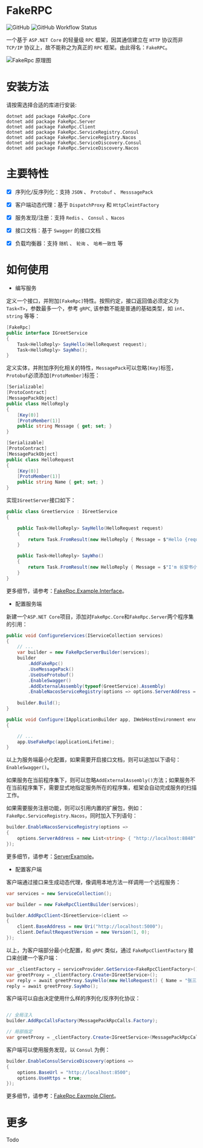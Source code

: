 # FakeRPC

![GitHub](https://img.shields.io/github/license/qinyuanpei/FakeRpc) ![GitHub Workflow Status](https://img.shields.io/github/workflow/status/qinyuanpei/FakeRpc/Release) 


一个基于 `ASP.NET Core` 的轻量级 `RPC` 框架，因其通信建立在 `HTTP` 协议而非 `TCP/IP` 协议上，故不能称之为真正的 `RPC` 框架。由此得名：`FakeRPC`。

![ FakeRpc 原理图](https://raw.fastgit.org/qinyuanpei/FakeRpc/master/src/Screenshots/FakeRpc.png)

# 安装方法

请按需选择合适的库进行安装:

```
dotnet add package FakeRpc.Core
dotnet add package FakeRpc.Server
dotnet add package FakeRpc.Client
dotnet add package FakeRpc.ServiceRegistry.Consul
dotnet add package FakeRpc.ServiceRegistry.Nacos
dotnet add package FakeRpc.ServiceDiscovery.Consul
dotnet add package FakeRpc.ServiceDiscovery.Nacos
```

# 主要特性

* [x] 序列化/反序列化：支持 `JSON` 、 `Protobuf` 、 `MesssagePack` 
* [x] 客户端动态代理：基于 `DispatchProxy` 和 `HttpCleintFactory`
* [x] 服务发现/注册：支持 `Redis` 、 `Consul` 、`Nacos`
* [x] 接口文档：基于 `Swagger` 的接口文档
* [x] 负载均衡器：支持 `随机` 、 `轮询` 、 `哈希一致性` 等


# 如何使用

* 编写服务

定义一个接口，并附加`[FakeRpc]`特性。按照约定，接口返回值必须定义为`Task<T>`，参数最多一个，参考 `gRPC`, 该参数不能是普通的基础类型，如 `int`、`string` 等等：

```csharp
[FakeRpc]
public interface IGreetService
{
    Task<HelloReply> SayHello(HelloRequest request);
    Task<HelloReply> SayWho();
}
```

定义实体，并附加序列化相关的特性，`MessagePack`可以忽略`[Key]`标签，`Protobuf`必须添加`[ProtoMember]`标签：

```csharp
[Serializable]
[ProtoContract]
[MessagePackObject]
public class HelloReply
{
    [Key(0)]
    [ProtoMember(1)]
    public string Message { get; set; }
}

[Serializable]
[ProtoContract]
[MessagePackObject]
public class HelloRequest
{
    [Key(0)]
    [ProtoMember(1)]
    public string Name { get; set; }
}
```

实现`IGreetServer`接口如下：

```csharp
public class GreetService : IGreetService
{

    public Task<HelloReply> SayHello(HelloRequest request)
    {
        return Task.FromResult(new HelloReply { Message = $"Hello {request.Name}" });
    }

    public Task<HelloReply> SayWho()
    {
        return Task.FromResult(new HelloReply { Message = $"I'm 长安书小妆" });
    }
}
```

更多细节，请参考：[FakeRpc.Example.Interface](https://hub.fastgit.org/qinyuanpei/FakeRpc/tree/master/example/FakeRpc.Example.Interface/)。

* 配置服务端

新建一个`ASP.NET Core`项目，添加对`FakeRpc.Core`和`FakeRpc.Server`两个程序集的引用：

```csharp
public void ConfigureServices(IServiceCollection services)
{
    // ...
    var builder = new FakeRpcServerBuilder(services);
    builder
        .AddFakeRpc()
        .UseMessagePack()
        .UseUseProtobuf()
        .EnableSwagger()
        .AddExternalAssembly(typeof(GreetService).Assembly)
        .EnableNacosServiceRegistry(options => options.ServerAddress = new List<string> { "http://localhost:8848" });
             
    builder.Build();
}

public void Configure(IApplicationBuilder app, IWebHostEnvironment env, IHostApplicationLifetime applicationLifetime)
{

    // ...
    app.UseFakeRpc(applicationLifetime);
}
```

以上为服务端最小化配置，如果需要开启接口文档，则可以追加以下语句：`EnableSwagger()`。

如果服务在当前程序集下，则可以忽略`AddExternalAssembly()`方法；如果服务不在当前程序集下，需要显式地指定服务所在的程序集，框架会自动完成服务的扫描工作。

如果需要服务注册功能，则可以引用内置的扩展包，例如：`FakeRpc.ServiceRegistry.Nacos`，同时加入下列语句：

```csharp
builder.EnableNacosServiceRegistry(options => 
{
    options.ServerAddress = new List<string> { "http://localhost:8848" };
});
```

更多细节，请参考：[ServerExample](https://hub.fastgit.org/qinyuanpei/FakeRpc/tree/master/src/Example/FakeRpc.Web)。

* 配置客户端

客户端通过接口来生成动态代理，像调用本地方法一样调用一个远程服务：

```csharp
var services = new ServiceCollection();

var builder = new FakeRpcClientBuilder(services);

builder.AddRpcClient<IGreetService>(client =>
{
    client.BaseAddress = new Uri("http://localhost:5000");
    client.DefaultRequestVersion = new Version(1, 0);
});
```

以上，为客户端部分最小化配置，和 `gRPC` 类似，通过 `FakeRpcClientFactory` 接口来创建一个客户端：

```csharp
var _clientFactory = serviceProvider.GetService<FakeRpcClientFactory>();
var greetProxy = _clientFactory.Create<IGreetService>();
var reply = await greetProxy.SayHello(new HelloRequest() { Name = "张三" });
reply = await greetProxy.SayWho();
```

客户端可以自由决定使用什么样的序列化/反序列化协议：

```csharp

// 全局注入
builder.AddRpcCallsFactory(MessagePackRpcCalls.Factory);

// 局部指定
var greetProxy = _clientFactory.Create<IGreetService>(MessagePackRpcCalls.Factory)
```
客户端可以使用服务发现，以 `Consul` 为例：

```csharp
builder.EnableConsulServiceDiscovery(options =>
{
    options.BaseUrl = "http://localhost:8500";
    options.UseHttps = true;
});
```

更多细节，请参考：[FakeRpc.Eaxmple.Client](https://hub.fastgit.org/qinyuanpei/FakeRpc/tree/master/src/example/FakeRpc.Eaxmple.Client)。

# 更多

Todo


